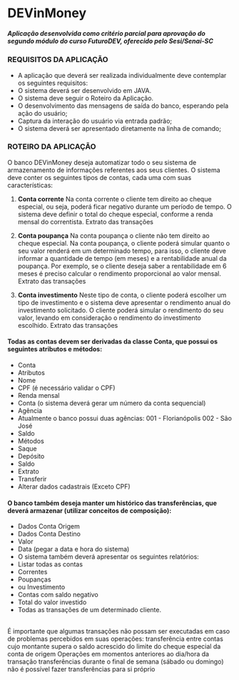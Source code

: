 # DEVinMoney

##### Aplicação desenvolvida como critério parcial para aprovação do segundo módulo do curso FuturoDEV, oferecido pelo Sesi/Senai-SC


### REQUISITOS DA APLICAÇÃO
- A aplicação que deverá ser realizada individualmente deve contemplar os seguintes requisitos:
- O sistema deverá ser desenvolvido em JAVA.
- O sistema deve seguir o Roteiro da Aplicação.
- O desenvolvimento das mensagens de saída do banco, esperando pela ação do usuário;
- Captura da interação do usuário via entrada padrão;
- O sistema deverá ser apresentado diretamente na linha de comando;

### ROTEIRO DA APLICAÇÃO
O banco DEVinMoney deseja automatizar todo o seu sistema de armazenamento de informações referentes aos seus clientes. O sistema deve conter os seguintes tipos de contas, cada uma com suas características:

1. **Conta corrente**
Na conta corrente o cliente tem direito ao cheque especial, ou seja, poderá ficar negativo durante um período de tempo. O sistema deve definir o total do cheque especial, conforme a renda mensal do correntista.
Extrato das transações

2. **Conta poupança**
Na conta poupança o cliente não tem direito ao cheque especial.
Na conta poupança, o cliente poderá simular quanto o seu valor renderá em um determinado tempo, para isso, o cliente deve informar a quantidade de tempo (em meses) e a rentabilidade anual da poupança. Por exemplo, se o cliente deseja saber a rentabilidade em 6 meses é preciso calcular o rendimento proporcional ao valor mensal.
Extrato das transações

3. **Conta investimento**
Neste tipo de conta, o cliente poderá escolher um tipo de investimento e o sistema deve apresentar o rendimento anual do investimento solicitado.
O cliente poderá simular o rendimento do seu valor, levando em consideração o rendimento do investimento escolhido.
Extrato das transações

#### Todas as contas devem ser derivadas da classe Conta, que possui os seguintes atributos e métodos:
- Conta
- Atributos
- Nome
- CPF (é necessário validar o CPF)
- Renda mensal
- Conta (o sistema deverá gerar um número da conta sequencial)
- Agência
- Atualmente o banco possui duas agências:
001 - Florianópolis
002 - São José
- Saldo
- Métodos
- Saque
- Depósito
- Saldo
- Extrato
- Transferir
- Alterar dados cadastrais (Exceto CPF)

#### O banco também deseja manter um histórico das transferências, que deverá armazenar (utilizar conceitos de composição):
- Dados Conta Origem
- Dados Conta Destino
- Valor
- Data (pegar a data e hora do sistema)
- O sistema também deverá apresentar os seguintes relatórios:
- Listar todas as contas
- Correntes
- Poupanças
- ou Investimento
- Contas com saldo negativo
- Total do valor investido
- Todas as transações de um determinado cliente.

<br>
É importante que algumas transações não possam ser executadas em caso de problemas percebidos em suas operações:
transferência entre contas cujo montante supera o saldo acrescido do limite do cheque especial da conta de origem  
Operações em momentos anteriores ao dia/hora da transação
transferências durante o final de semana (sábado ou domingo)
não é possível fazer transferências para si próprio
